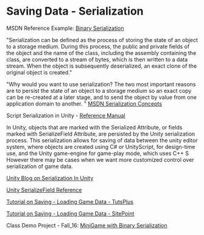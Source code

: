 # Saving Data - Serialization

MSDN Reference Example: [Binary Serialization](https://msdn.microsoft.com/en-us/library/4abbf6k0%28v=vs.110%29.aspx)

"Serialization can be defined as the process of storing the state of an object to a storage medium. During this process, the public and private fields of the object and the name of the class, including the assembly containing the class, are converted to a stream of bytes, which is then written to a data stream. When the object is subsequently deserialized, an exact clone of the original object is created."

"Why would you want to use serialization? The two most important reasons are to persist the state of an object to a storage medium so an exact copy can be re-created at a later stage, and to send the object by value from one application domain to another. "  [ MSDN Serialization Concepts ](https://msdn.microsoft.com/en-us/library/39x7ad2x.aspx)

Script Serialization in Unity - [Reference Manual](http://docs.unity3d.com/Manual/script-Serialization.html)

In Unity, objects that are marked with the Serialized Attribute, or fields marked with SerializeField Attribute, are persisted by the Unity serialization process.  This serialization allows for saving of data between the unity editor system, where objects are created using C# or UnityScript, for design-time use, and the Unity game-engine for game-play mode, which uses C++ S However there may be cases when we want more customized control over serialization of game data.

[Unity Blog on Serialization In Unity](http://blogs.unity3d.com/2014/06/24/serialization-in-unity/)

[Unity SerializeField Reference](http://docs.unity3d.com/ScriptReference/SerializeField.html)

[Tutorial on Saving - Loading Game Data - TutsPlus](http://gamedevelopment.tutsplus.com/tutorials/how-to-save-and-load-your-players-progress-in-unity--cms-20934)

[Tutorial on Saving - Loading Game Data - SitePoint](http://www.sitepoint.com/saving-and-loading-player-game-data-in-unity/)

Class Demo Project - Fall_16: [ MiniGame with Binary Serialization](https://utdallas.box.com/v/UnityBinarySaveExampleProject)